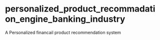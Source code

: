 # personalized_product_recommadation_engine_banking_industry
A Personalized financail product recommendation system
